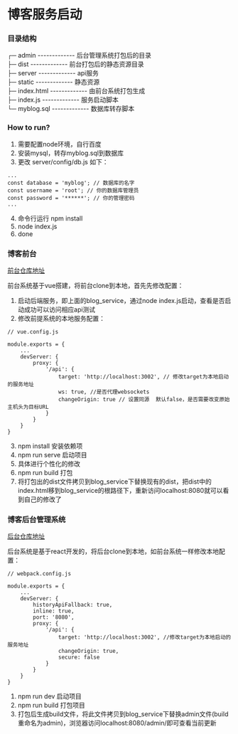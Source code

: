 # 博客服务启动

### 目录结构

┌─ admin ------------- 后台管理系统打包后的目录  
├─ dist ------------- 前台打包后的静态资源目录   
├─ server ------------- api服务    
├─ static ------------- 静态资源   
├─ index.html ------------- 由前台系统打包生成    
├─ index.js ------------- 服务启动脚本   
└─ myblog.sql ------------- 数据库转存脚本  

### How to run?  

1. 需要配置node环境，自行百度
2. 安装mysql，转存myblog.sql到数据库
3. 更改 server/config/db.js 如下：

```
...
const database = 'myblog'; // 数据库的名字
const username = 'root'; // 你的数据库管理员
const password = '******'; // 你的管理密码
...
```
4. 命令行运行 npm install
5. node index.js
6. done


### 博客前台

[前台仓库地址](https://github.com/liusshuai/v_blog)  

前台系统基于vue搭建，将前台clone到本地，首先先修改配置：
1. 启动后端服务，即上面的blog_service，通过node index.js启动，查看是否启动成功可以访问相应api测试
2. 修改前提系统的本地服务配置：

```
// vue.config.js

module.exports = {
    ...
    devServer: {
        proxy: {
            '/api': {
                target: 'http://localhost:3002', // 修改target为本地启动的服务地址
                ws: true, //是否代理websockets
                changeOrigin: true // 设置同源  默认false，是否需要改变原始主机头为目标URL
            }
        }
    }
}
```  
3. npm install 安装依赖项
4. npm run serve 启动项目
5. 具体进行个性化的修改
6. npm run build 打包
7. 将打包出的dist文件拷贝到blog_service下替换现有的dist，把dist中的index.html移到blog_service的根路径下，重新访问localhost:8080就可以看到自己的修改了


### 博客后台管理系统
[后台仓库地址](https://github.com/liusshuai/r_blog_backstage)

后台系统是基于react开发的，将后台clone到本地，如前台系统一样修改本地配置：

```
// webpack.config.js 

module.exports = {
    ...
    devServer: {
        historyApiFallback: true,
        inline: true,
        port: '8080',
        proxy: {
            '/api': {
                target: 'http://localhost:3002', //修改target为本地启动的服务地址
                changeOrigin: true,
                secure: false
            }
        }
    }
}
```  

1. npm run dev 启动项目
2. npm run build 打包项目
3. 打包后生成build文件，将此文件拷贝到blog_service下替换admin文件(build重命名为admin)，浏览器访问localhost:8080/admin/即可查看当前更新

